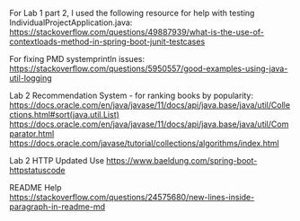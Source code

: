 For Lab 1 part 2, I used the following resource for help with testing IndividualProjectApplication.java:
https://stackoverflow.com/questions/49887939/what-is-the-use-of-contextloads-method-in-spring-boot-junit-testcases

For fixing PMD systemprintln issues:
https://stackoverflow.com/questions/5950557/good-examples-using-java-util-logging

Lab 2 Recommendation System - for ranking books by popularity:
https://docs.oracle.com/en/java/javase/11/docs/api/java.base/java/util/Collections.html#sort(java.util.List)
https://docs.oracle.com/en/java/javase/11/docs/api/java.base/java/util/Comparator.html
https://docs.oracle.com/javase/tutorial/collections/algorithms/index.html

Lab 2 HTTP Updated Use
https://www.baeldung.com/spring-boot-httpstatuscode

README Help  
https://stackoverflow.com/questions/24575680/new-lines-inside-paragraph-in-readme-md  

